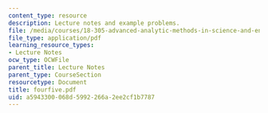 ```yaml
---
content_type: resource
description: Lecture notes and example problems.
file: /media/courses/18-305-advanced-analytic-methods-in-science-and-engineering-fall-2004/a5943300068d5992266a2ee2cf1b7787_fourfive.pdf
file_type: application/pdf
learning_resource_types:
- Lecture Notes
ocw_type: OCWFile
parent_title: Lecture Notes
parent_type: CourseSection
resourcetype: Document
title: fourfive.pdf
uid: a5943300-068d-5992-266a-2ee2cf1b7787
---
```

